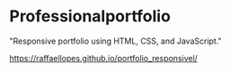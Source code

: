 # Professionalportfolio

"Responsive portfolio using HTML, CSS, and JavaScript."



https://raffaellopes.github.io/portfolio_responsivel/
